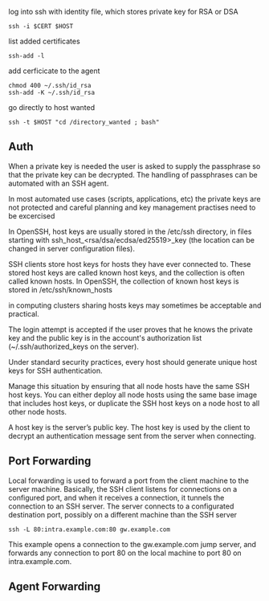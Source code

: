 log into ssh with identity file, which stores private key for RSA or DSA
```
ssh -i $CERT $HOST
```

list added certificates
```
ssh-add -l
```

add cerficicate to the agent
```
chmod 400 ~/.ssh/id_rsa
ssh-add -K ~/.ssh/id_rsa
```
go directly to host wanted
```
ssh -t $HOST "cd /directory_wanted ; bash"
```

Auth
----------

When a private key is needed the user is asked to supply the passphrase so that the private key can be decrypted. The handling of passphrases can be automated with an SSH agent.

In most automated use cases (scripts, applications, etc) the private keys are not protected and careful planning and key management practises need to be excercised 

In OpenSSH, host keys are usually stored in the /etc/ssh directory, in files starting with ssh_host_<rsa/dsa/ecdsa/ed25519>_key (the location can be changed in server configuration files).

SSH clients store host keys for hosts they have ever connected to. These stored host keys are called known host keys, and the collection is often called known hosts. In OpenSSH, the collection of known host keys is stored in /etc/ssh/known_hosts

 in computing clusters sharing hosts keys may sometimes be acceptable and practical.

The login attempt is accepted if the user proves that he knows the private key and the public key is in the account's authorization list (~/.ssh/authorized_keys on the server).

Under standard security practices, every host should generate unique host keys for SSH authentication.

Manage this situation by ensuring that all node hosts have the same SSH host keys. You can either deploy all node hosts using the same base image that includes host keys, or duplicate the SSH host keys on a node host to all other node hosts.

A host key is the server’s public key. The host key is used by the client to decrypt an authentication message sent from the server when connecting. 


Port Forwarding
---------
Local forwarding is used to forward a port from the client machine to the server machine.
Basically, the SSH client listens for connections on a configured port, and when it receives a connection, it tunnels the connection to an SSH server. The server connects to a configurated destination port, possibly on a different machine than the SSH server

```
ssh -L 80:intra.example.com:80 gw.example.com
```
This example opens a connection to the gw.example.com jump server, and forwards any connection to port 80 on the local machine to port 80 on intra.example.com.


Agent Forwarding
---------
